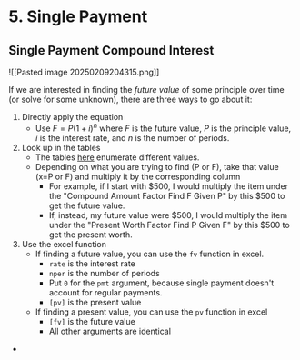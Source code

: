 # 5. Single Payment

## Single Payment Compound Interest


![[Pasted image 20250209204315.png]]

If we are interested in finding the *future value* of some principle over time (or solve for some unknown), there are three ways to go about it:

1. Directly apply the equation
	- Use $F=P(1+i)^n$ where $F$ is the future value, $P$ is the principle value, $i$ is the interest rate, and $n$ is the number of periods.
2. Look up in the tables
	- The tables [here](https://gatech.instructure.com/courses/430448/pages/interest-factor-tables?module_item_id=4827944) enumerate different values.
	- Depending on what you are trying to find (P or F), take that value (x=P or F) and multiply it by the corresponding column
		- For example, if I start with $500, I would multiply the item under the "Compound Amount Factor Find F Given P" by this $500 to get the future value. 
		- If, instead, my future value were $500, I would multiply the item under the "Present Worth Factor Find P Given F" by this $500 to get the present worth.
3. Use the excel function
	- If finding a future value, you can use the `fv` function in excel.
		- `rate` is the interest rate 
		- `nper` is the number of periods
		- Put `0` for the `pmt` argument, because single payment doesn't account for regular payments.
		- `[pv]` is the present value
	- If finding a present value, you can use the `pv` function in excel
		- `[fv]` is the future value
		- All other arguments are identical
- 
